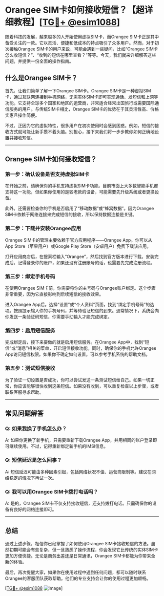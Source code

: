 # Orangee SIM卡如何接收短信？【超详细教程】[[TG💪+ @esim1088](https://t.me/s/esim1088)]

随着科技的发展，越来越多的人开始使用虚拟SIM卡，而Orangee SIM卡正是其中备受关注的一款。它以灵活、便捷和低成本的特点吸引了众多用户。然而，对于初次接触Orangee SIM卡的用户来说，可能会遇到一些疑问，比如“Orangee SIM卡怎么收短信？”、“收到的短信在哪里查看？”等等。今天，我们就来详细解答这些问题，并提供一份全面的操作指南。

## 什么是Orangee SIM卡？

首先，让我们简单了解一下Orangee SIM卡。Orangee SIM卡是一种虚拟SIM卡，通过互联网连接到手机网络，无需实体SIM卡即可实现通话、发短信和上网等功能。它支持全球多个国家和地区的运营商，非常适合经常出国旅行或需要国际通信服务的用户。与传统SIM卡相比，Orangee SIM卡的优势在于其灵活性高、价格实惠且操作简便。

不过，正因为它的虚拟特性，很多用户在初次使用时会感到困惑。例如，短信的接收方式就可能让新手摸不着头脑。别担心，接下来我们将一步步教你如何正确地设置并接收短信。

---

## Orangee SIM卡如何接收短信？

### 第一步：确认设备是否支持虚拟SIM卡

在开始之前，请确保你的手机支持虚拟SIM卡功能。目前市面上大多数智能手机都支持这一功能，但如果你使用的是较老款的设备，可能需要先升级系统或者更换设备。

此外，还需要检查你的手机是否启用了“移动数据”或“蜂窝数据”。因为Orangee SIM卡依赖于网络连接来完成短信的接收，所以保持数据连接是关键。

### 第二步：下载并安装Orangee应用

Orangee SIM卡的管理主要依赖于官方应用程序——Orangee App。你可以从App Store（苹果用户）或Google Play Store（安卓用户）免费下载该应用。

打开应用商店后，在搜索栏输入“Orangee”，然后找到官方版本进行下载。安装完成后，记得登录你的账户，如果还没有注册账号的话，也需要先完成注册流程。

### 第三步：绑定手机号码

在使用Orangee SIM卡前，你需要将你的主号码与Orangee账户绑定。这个步骤非常重要，因为它直接影响到后续短信的接收效果。

进入Orangee App后，选择“设置”或“个人资料”页面，找到“绑定手机号码”的选项。按照提示输入你的手机号码，并等待验证短信的到来。通常情况下，系统会向你发送一条验证码短信，你需要手动输入才能完成绑定。

### 第四步：启用短信服务

完成绑定后，接下来要做的就是启用短信服务。在Orangee App中，找到“短信”或“消息”相关的菜单，开启短信接收功能。同时，确保你的手机允许Orangee App访问短信权限。如果你不确定如何设置，可以参考手机系统的帮助文档。

### 第五步：测试短信接收

为了验证一切设置是否成功，你可以尝试发送一条测试短信给自己。如果一切正常，你应该能够很快收到这条短信。如果没有收到，可以重复检查以上步骤，或者联系客服寻求帮助。

---

## 常见问题解答

### Q: 如果我换了手机怎么办？
A: 如果你更换了新手机，只需要重新下载Orangee App，并用相同的账户登录即可继续使用。不过，记得重新绑定新手机的IMSI信息。

### Q: 短信延迟是怎么回事？
A: 短信延迟可能由多种因素引起，包括网络状况不佳、运营商限制等。建议在网络稳定的情况下再试一次。

### Q: 我可以用Orangee SIM卡拨打电话吗？
A: 是的，Orangee SIM卡不仅支持接收短信，还支持拨打电话。只需确保你的设备有良好的网络连接即可。

---

## 总结

通过上述步骤，相信你已经掌握了如何使用Orangee SIM卡接收短信的方法。虽然初期可能会有些复杂，但一旦熟悉了操作流程，你会发现它比传统的实体SIM卡更加方便快捷。无论是商务出差还是日常通讯，Orangee SIM卡都能为你带来全新的体验。

最后，再次提醒大家，如果你在使用过程中遇到任何问题，都可以随时联系Orangee的客服团队获取帮助。他们的专业支持会让你的使用过程更加顺畅。

[[TG💪+ @esim1088](https://t.me/s/esim1088) ![Image](https://i.postimg.cc/4NQfJmqS/Snipaste-2025-05-13-00-14-12.png)]